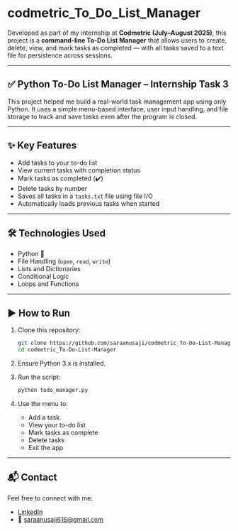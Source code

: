 # codmetric_To_Do_List_Manager

Developed as part of my internship at **Codmetric (July–August 2025)**, this project is a **command-line To-Do List Manager** that allows users to create, delete, view, and mark tasks as completed — with all tasks saved to a text file for persistence across sessions.

---

## ✅ Python To-Do List Manager – Internship Task 3

This project helped me build a real-world task management app using only Python. It uses a simple menu-based interface, user input handling, and file storage to track and save tasks even after the program is closed.

---

## ✨ Key Features

- Add tasks to your to-do list  
- View current tasks with completion status  
- Mark tasks as completed (✔️)  
- Delete tasks by number  
- Saves all tasks in a `tasks.txt` file using file I/O  
- Automatically loads previous tasks when started  

---

## 🛠️ Technologies Used

- Python 🐍  
- File Handling (`open`, `read`, `write`)  
- Lists and Dictionaries  
- Conditional Logic  
- Loops and Functions

---

## ▶️ How to Run

1. Clone this repository:

    ```bash
    git clone https://github.com/saraanusaji/codmetric_To-Do-List-Manager.git
    cd codmetric_To-Do-List-Manager
    ```

2. Ensure Python 3.x is installed.

3. Run the script:

    ```bash
    python todo_manager.py
    ```

4. Use the menu to:
    - Add a task  
    - View your to-do list  
    - Mark tasks as complete  
    - Delete tasks  
    - Exit the app

---

## 📬 Contact

Feel free to connect with me:

- [LinkedIn](https://www.linkedin.com/in/sara-anu-saji)  
- 📧 saraanusaji616@gmail.com
